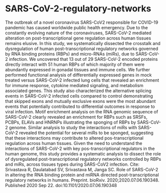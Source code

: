 # SARS-CoV-2-regulatory-networks
The outbreak of a novel coronavirus SARS-CoV2 responsible for COVID-19 pandemic has caused worldwide public health emergency. Due to the constantly evolving nature of the coronaviruses, SARS-CoV-2 mediated alteration on post-transcriptional gene regulation across human tissues remains elusive. In this study, we systematically dissected the crosstalk and dysregulation of human post-transcriptional regulatory networks governed by RNA binding proteins (RBPs) and micro-RNAs (miRs), due to SARS-CoV-2 infection. We uncovered that 13 out of 29 SARS-CoV-2 encoded proteins directly interact with 51 human RBPs of which majority of them were abundantly expressed in gonadal tissues and immune cells. We further performed functional analysis of differentially expressed genes in mock treated versus SARS-CoV-2 infected lung cells that revealed an enrichment for immune response, cytokine mediated signaling, and metabolism associated genes. This study also characterized the alternative splicing events in SARS-CoV-2 infected cells compared to control demonstrating that skipped exons and mutually exclusive exons were the most abundant events that potentially contributed to differential outcomes in response to viral infection. Motif enrichment analysis on the RNA genomic sequence of SARS-CoV-2 clearly revealed an enrichment for RBPs such as SRSFs, PCBPs, ELAVs and HNRNPs illustrating the sponging of RBPs by SARS-CoV-2 genome. Similar analysis to study the interactions of miRs with SARS-CoV-2 revealed the potential for several miRs to be sponged, suggesting that these interactions may contribute to altered pos-transcriptional regulation across human tissues. Given the need to understand the interactions of SARS-CoV-2 with key pos-transcriptional regulators in the human genome, this study provides a systematic analysis to dissect the role of dysregulated post-transcriptional regulatory networks controlled by RBPs and miRs, across tissues types during SARS-CoV2 infection.
Cite: Srivastava R, Daulatabad SV, Srivastava M, Janga SC. Role of SARS-CoV-2 in altering the RNA binding protein and miRNA directed post-transcriptional regulatory networks in humans. Preprint. bioRxiv. 2020;2020.07.06.190348. Published 2020 Sep 22. doi:10.1101/2020.07.06.190348
